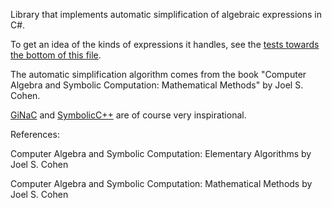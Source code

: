 Library that implements automatic simplification of algebraic expressions in C#.

To get an idea of the kinds of expressions it handles, see the [tests towards the bottom of this file](https://github.com/dharmatech/Symbolism/blob/master/Tests/Program.cs).

The automatic simplification algorithm comes from the book "Computer Algebra and Symbolic Computation: Mathematical Methods" by Joel S. Cohen.

[GiNaC](http://www.ginac.de/) and [SymbolicC++](http://issc.uj.ac.za/symbolic/symbolic.html) are of course very inspirational.

References:

Computer Algebra and Symbolic Computation: Elementary Algorithms 
by Joel S. Cohen

Computer Algebra and Symbolic Computation: Mathematical Methods 
by Joel S. Cohen 
